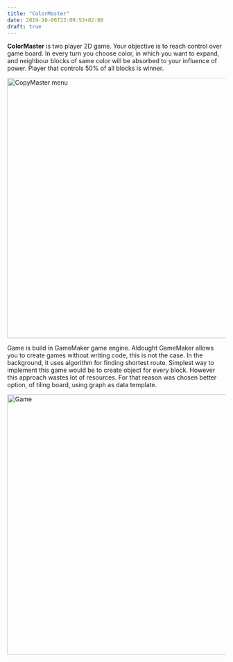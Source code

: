 ```yaml
---
title: "ColorMaster"
date: 2019-10-06T22:09:53+02:00
draft: true
---
```


**ColorMaster** is two player 2D game.
Your objective is to reach control over game board.
In every turn you choose color, in which you want to expand, and
neighbour blocks of same color will be absorbed to your influence of power.
Player that controls 50% of all blocks is winner.

<img src="/static/cmaster1.png" alt="CopyMaster menu" width="600"/>

Game is build in GameMaker game engine.
Aldought GameMaker allows you to create games without writing code, this is not the case.
In the background, it uses algorithm for finding shortest route.
Simplest way to implement this game would be to create object for every block.
However this approach wastes lot of resources.
For that reason was chosen better option, of tiling board, using graph as data template.

<img src="/static/cmaster2.png" alt="Game" width="600"/>
